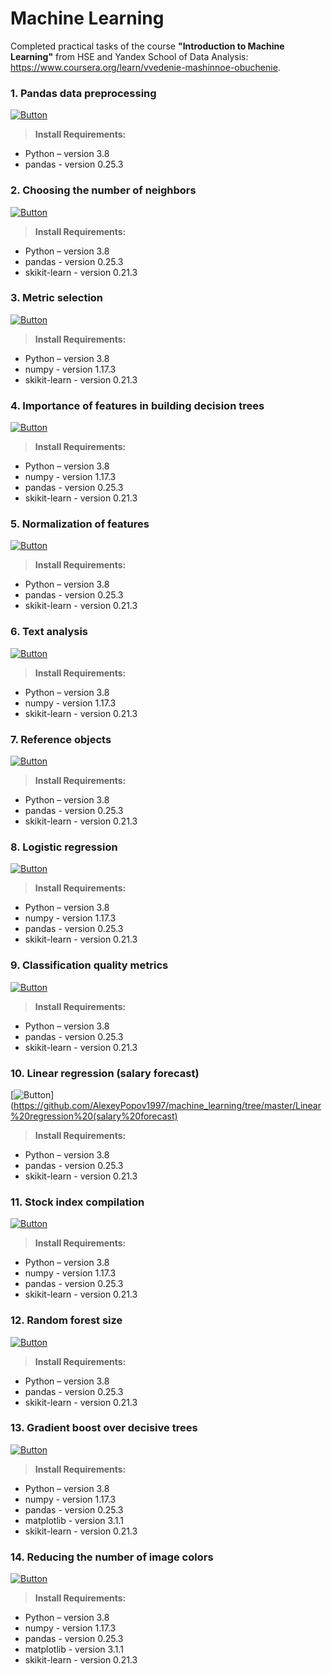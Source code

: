 # Machine Learning

Completed practical tasks of the course **"Introduction to Machine Learning"** from HSE and Yandex School of Data Analysis: https://www.coursera.org/learn/vvedenie-mashinnoe-obuchenie.

### 1. Pandas data preprocessing 
[![Button](https://github.com/AlexeyPopov1997/machine_learning/blob/master/open_project_image.png)](https://github.com/AlexeyPopov1997/machine_learning/tree/master/Pandas%20data%20preprocessing)
>**Install Requirements:** 
* Python – version 3.8
* pandas - version 0.25.3

### 2. Choosing the number of neighbors
[![Button](https://github.com/AlexeyPopov1997/machine_learning/blob/master/open_project_image.png)](https://github.com/AlexeyPopov1997/machine_learning/tree/master/Choosing%20the%20number%20of%20neighbors)
>**Install Requirements:** 
* Python – version 3.8
* pandas - version 0.25.3
* skikit-learn - version 0.21.3

### 3. Metric selection
[![Button](https://github.com/AlexeyPopov1997/machine_learning/blob/master/open_project_image.png)](https://github.com/AlexeyPopov1997/machine_learning/tree/master/Metric%20selection)
>**Install Requirements:** 
* Python – version 3.8
* numpy - version 1.17.3
* skikit-learn - version 0.21.3

### 4. Importance of features in building decision trees
[![Button](https://github.com/AlexeyPopov1997/machine_learning/blob/master/open_project_image.png)](https://github.com/AlexeyPopov1997/machine_learning/tree/master/Importance%20of%20features%20in%20building%20decision%20trees)
>**Install Requirements:** 
* Python – version 3.8
* numpy - version 1.17.3
* pandas - version 0.25.3
* skikit-learn - version 0.21.3

### 5. Normalization of features
[![Button](https://github.com/AlexeyPopov1997/machine_learning/blob/master/open_project_image.png)](https://github.com/AlexeyPopov1997/machine_learning/tree/master/Normalization%20of%20features)
>**Install Requirements:** 
* Python – version 3.8
* pandas - version 0.25.3
* skikit-learn - version 0.21.3

### 6. Text analysis
[![Button](https://github.com/AlexeyPopov1997/machine_learning/blob/master/open_project_image.png)](https://github.com/AlexeyPopov1997/machine_learning/tree/master/Text%20analysis)
>**Install Requirements:** 
* Python – version 3.8
* numpy - version 1.17.3
* skikit-learn - version 0.21.3

### 7. Reference objects
[![Button](https://github.com/AlexeyPopov1997/machine_learning/blob/master/open_project_image.png)](https://github.com/AlexeyPopov1997/machine_learning/tree/master/Reference%20objects)
>**Install Requirements:** 
* Python – version 3.8
* pandas - version 0.25.3
* skikit-learn - version 0.21.3

### 8. Logistic regression
[![Button](https://github.com/AlexeyPopov1997/machine_learning/blob/master/open_project_image.png)](https://github.com/AlexeyPopov1997/machine_learning/tree/master/Logistic%20regression)
>**Install Requirements:** 
* Python – version 3.8
* numpy - version 1.17.3
* pandas - version 0.25.3
* skikit-learn - version 0.21.3

### 9. Classification quality metrics
[![Button](https://github.com/AlexeyPopov1997/machine_learning/blob/master/open_project_image.png)](https://github.com/AlexeyPopov1997/machine_learning/tree/master/Classification%20quality%20metrics)
>**Install Requirements:** 
* Python – version 3.8
* pandas - version 0.25.3
* skikit-learn - version 0.21.3

### 10. Linear regression (salary forecast)
[![Button](https://github.com/AlexeyPopov1997/machine_learning/blob/master/open_project_image.png)](https://github.com/AlexeyPopov1997/machine_learning/tree/master/Linear%20regression%20(salary%20forecast)
>**Install Requirements:** 
* Python – version 3.8
* pandas - version 0.25.3
* skikit-learn - version 0.21.3

### 11. Stock index compilation
[![Button](https://github.com/AlexeyPopov1997/machine_learning/blob/master/open_project_image.png)](https://github.com/AlexeyPopov1997/machine_learning/tree/master/Stock%20index%20compilation)
>**Install Requirements:** 
* Python – version 3.8
* numpy - version 1.17.3
* pandas - version 0.25.3
* skikit-learn - version 0.21.3

### 12. Random forest size
[![Button](https://github.com/AlexeyPopov1997/machine_learning/blob/master/open_project_image.png)](https://github.com/AlexeyPopov1997/machine_learning/tree/master/Random%20forest%20size)
>**Install Requirements:** 
* Python – version 3.8
* pandas - version 0.25.3
* skikit-learn - version 0.21.3

### 13. Gradient boost over decisive trees
[![Button](https://github.com/AlexeyPopov1997/machine_learning/blob/master/open_project_image.png)](https://github.com/AlexeyPopov1997/machine_learning/tree/master/Gradient%20boost%20over%20decisive%20trees)
>**Install Requirements:** 
* Python – version 3.8
* numpy - version 1.17.3
* pandas - version 0.25.3
* matplotlib - version 3.1.1
* skikit-learn - version 0.21.3

### 14. Reducing the number of image colors
[![Button](https://github.com/AlexeyPopov1997/machine_learning/blob/master/open_project_image.png)](https://github.com/AlexeyPopov1997/machine_learning/tree/master/Reducing%20the%20number%20of%20image%20colors)
>**Install Requirements:** 
* Python – version 3.8
* numpy - version 1.17.3
* pandas - version 0.25.3
* matplotlib - version 3.1.1
* skikit-learn - version 0.21.3
